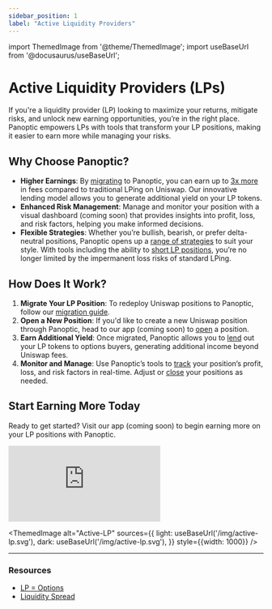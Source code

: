 ```yaml
---
sidebar_position: 1
label: "Active Liquidity Providers"
---
```


import ThemedImage from '@theme/ThemedImage';
import useBaseUrl from '@docusaurus/useBaseUrl';

# Active Liquidity Providers (LPs)

If you're a liquidity provider (LP) looking to maximize your returns, mitigate risks, and unlock new earning opportunities, you’re in the right place. Panoptic empowers LPs with tools that transform your LP positions, making it easier to earn more while managing your risks.

## Why Choose Panoptic?
- **Higher Earnings**: By [migrating](/docs/product/migrate) to Panoptic, you can earn up to [3x more](/docs/product/spread) in fees compared to traditional LPing on Uniswap. Our innovative lending model allows you to generate additional yield on your LP tokens.
- **Enhanced Risk Management**: Manage and monitor your position with a visual dashboard (coming soon) that provides insights into profit, loss, and risk factors, helping you make informed decisions.
- **Flexible Strategies**: Whether you’re bullish, bearish, or prefer delta-neutral positions, Panoptic opens up a [range of strategies](/research/essential-options-strategies-to-know) to suit your style. With tools including the ability to [short LP positions](/blog/turning-impermanent-loss-into-gain#shorting-lp-tokens-for-impermanent-gain), you’re no longer limited by the impermanent loss risks of standard LPing.

## How Does It Work?
1. **Migrate Your LP Position**: To redeploy Uniswap positions to Panoptic, follow our [migration guide](/docs/product/migrate).
2. **Open a New Position**: If you'd like to create a new Uniswap position through Panoptic, head to our app (coming soon) to [open](/docs/product/opening-a-position) a position.
3. **Earn Additional Yield**: Once migrated, Panoptic allows you to [lend](https://panoptic.xyz/blog/turning-impermanent-loss-into-gain#increased-revenue-from-lending-lp-tokens) out your LP tokens to options buyers, generating additional income beyond Uniswap fees.
4. **Monitor and Manage**: Use Panoptic’s tools to [track](/docs/product/position-management) your position’s profit, loss, and risk factors in real-time. Adjust or [close](/docs/product/closing-a-position) your positions as needed.

## Start Earning More Today
Ready to get started? Visit our app (coming soon) to begin earning more on your LP positions with Panoptic.

<iframe
  src="https://www.youtube.com/embed/O9JsvAaLA6g?si=-a-APtjjlE4PEQXR"
  title="YouTube video player"
  style={{
    width: '100%',
    height: 'auto',
    aspectRatio: '16/9',
    border: 'none',
  }}
  frameborder="0"
  allow="accelerometer; autoplay; clipboard-write; encrypted-media; gyroscope; picture-in-picture; web-share"
  referrerpolicy="strict-origin-when-cross-origin"
  allowfullscreen>
</iframe>

<ThemedImage
  alt="Active-LP"
  sources={{
    light: useBaseUrl('/img/active-lp.svg'),
    dark: useBaseUrl('/img/active-lp.svg'),
  }}
  style={{width: 1000}}
/>

---
### Resources
- [LP = Options](/blog/uniswap-lp-equals-options)
- [Liquidity Spread](/docs/product/spread)
